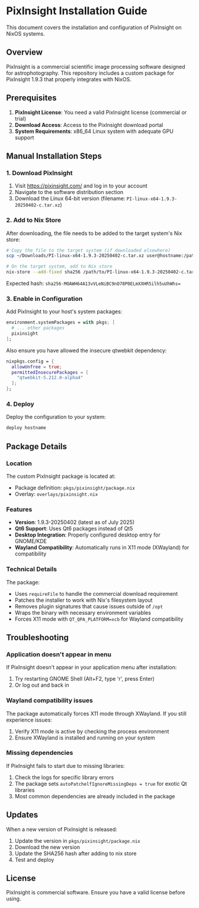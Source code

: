 # PixInsight Installation Guide

This document covers the installation and configuration of PixInsight on NixOS systems.

## Overview

PixInsight is a commercial scientific image processing software designed for astrophotography. This repository includes a custom package for PixInsight 1.9.3 that properly integrates with NixOS.

## Prerequisites

1. **PixInsight License**: You need a valid PixInsight license (commercial or trial)
2. **Download Access**: Access to the PixInsight download portal
3. **System Requirements**: x86_64 Linux system with adequate GPU support

## Manual Installation Steps

### 1. Download PixInsight

1. Visit https://pixinsight.com/ and log in to your account
2. Navigate to the software distribution section
3. Download the Linux 64-bit version (filename: `PI-linux-x64-1.9.3-20250402-c.tar.xz`)

### 2. Add to Nix Store

After downloading, the file needs to be added to the target system's Nix store:

```bash
# Copy the file to the target system (if downloaded elsewhere)
scp ~/Downloads/PI-linux-x64-1.9.3-20250402-c.tar.xz user@hostname:/path/to/downloads/

# On the target system, add to Nix store
nix-store --add-fixed sha256 /path/to/PI-linux-x64-1.9.3-20250402-c.tar.xz
```

Expected hash: `sha256-MOAWH64A13vVLeNiBC9nO78P0ELmXXHR5ilh5uUhWhs=`

### 3. Enable in Configuration

Add PixInsight to your host's system packages:

```nix
environment.systemPackages = with pkgs; [
  # ... other packages
  pixinsight
];
```

Also ensure you have allowed the insecure qtwebkit dependency:

```nix
nixpkgs.config = {
  allowUnfree = true;
  permittedInsecurePackages = [
    "qtwebkit-5.212.0-alpha4"
  ];
};
```

### 4. Deploy

Deploy the configuration to your system:

```bash
deploy hostname
```

## Package Details

### Location

The custom PixInsight package is located at:
- Package definition: `pkgs/pixinsight/package.nix`
- Overlay: `overlays/pixinsight.nix`

### Features

- **Version**: 1.9.3-20250402 (latest as of July 2025)
- **Qt6 Support**: Uses Qt6 packages instead of Qt5
- **Desktop Integration**: Properly configured desktop entry for GNOME/KDE
- **Wayland Compatibility**: Automatically runs in X11 mode (XWayland) for compatibility

### Technical Details

The package:
- Uses `requireFile` to handle the commercial download requirement
- Patches the installer to work with Nix's filesystem layout
- Removes plugin signatures that cause issues outside of `/opt`
- Wraps the binary with necessary environment variables
- Forces X11 mode with `QT_QPA_PLATFORM=xcb` for Wayland compatibility

## Troubleshooting

### Application doesn't appear in menu

If PixInsight doesn't appear in your application menu after installation:

1. Try restarting GNOME Shell (Alt+F2, type 'r', press Enter)
2. Or log out and back in

### Wayland compatibility issues

The package automatically forces X11 mode through XWayland. If you still experience issues:

1. Verify X11 mode is active by checking the process environment
2. Ensure XWayland is installed and running on your system

### Missing dependencies

If PixInsight fails to start due to missing libraries:

1. Check the logs for specific library errors
2. The package sets `autoPatchelfIgnoreMissingDeps = true` for exotic Qt libraries
3. Most common dependencies are already included in the package

## Updates

When a new version of PixInsight is released:

1. Update the version in `pkgs/pixinsight/package.nix`
2. Download the new version
3. Update the SHA256 hash after adding to nix store
4. Test and deploy

## License

PixInsight is commercial software. Ensure you have a valid license before using.
